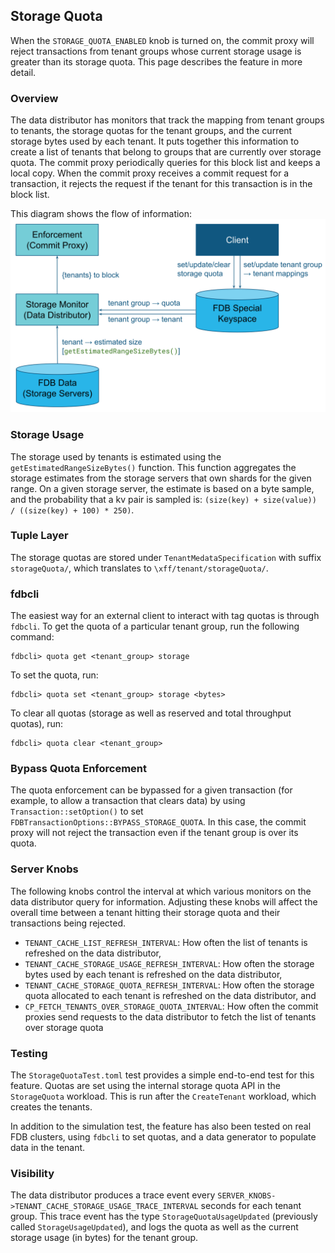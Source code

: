 ## Storage Quota

When the `STORAGE_QUOTA_ENABLED` knob is turned on, the commit proxy will reject transactions from tenant groups whose current storage usage is greater than its storage quota. This page describes the feature in more detail.

### Overview
The data distributor has monitors that track the mapping from tenant groups to tenants, the storage quotas for the tenant groups, and the current storage bytes used by each tenant. It puts together this information to create a list of tenants that belong to groups that are currently over storage quota. The commit proxy periodically queries for this block list and keeps a local copy. When the commit proxy receives a commit request for a transaction, it rejects the request if the tenant for this transaction is in the block list.

This diagram shows the flow of information:
![Diagram](storage-quota-diagram.svg)

### Storage Usage
The storage used by tenants is estimated using the `getEstimatedRangeSizeBytes()` function. This function aggregates the storage estimates from the storage servers that own shards for the given range. On a given storage server, the estimate is based on a byte sample, and the probability that a kv pair is sampled is:
`(size(key) + size(value)) / ((size(key) + 100) * 250)`.

### Tuple Layer
The storage quotas are stored under `TenantMedataSpecification` with suffix `storageQuota/`, which translates to `\xff/tenant/storageQuota/`.

### fdbcli
The easiest way for an external client to interact with tag quotas is through `fdbcli`. To get the quota of a particular tenant group, run the following command:

```
fdbcli> quota get <tenant_group> storage
```

To set the quota, run:

```
fdbcli> quota set <tenant_group> storage <bytes>
```

To clear all quotas (storage as well as reserved and total throughput quotas), run:

```
fdbcli> quota clear <tenant_group>
```

### Bypass Quota Enforcement
The quota enforcement can be bypassed for a given transaction (for example, to allow a transaction that clears data) by using `Transaction::setOption()` to set `FDBTransactionOptions::BYPASS_STORAGE_QUOTA`. In this case, the commit proxy will not reject the transaction even if the tenant group is over its quota.

### Server Knobs

The following knobs control the interval at which various monitors on the data distributor query for information. Adjusting these knobs will affect the overall time between a tenant hitting their storage quota and their transactions being rejected.

* `TENANT_CACHE_LIST_REFRESH_INTERVAL`: How often the list of tenants is refreshed on the data distributor,
* `TENANT_CACHE_STORAGE_USAGE_REFRESH_INTERVAL`: How often the storage bytes used by each tenant is refreshed on the data distributor,
* `TENANT_CACHE_STORAGE_QUOTA_REFRESH_INTERVAL`: How often the storage quota allocated to each tenant is refreshed on the data distributor, and
* `CP_FETCH_TENANTS_OVER_STORAGE_QUOTA_INTERVAL`: How often the commit proxies send requests to the data distributor to fetch the list of tenants over storage quota

### Testing
The `StorageQuotaTest.toml` test provides a simple end-to-end test for this feature. Quotas are set using the internal storage quota API in the `StorageQuota` workload. This is run after the `CreateTenant` workload, which creates the tenants.

In addition to the simulation test, the feature has also been tested on real FDB clusters, using `fdbcli` to set quotas, and a data generator to populate data in the tenant.

### Visibility

The data distributor produces a trace event every `SERVER_KNOBS->TENANT_CACHE_STORAGE_USAGE_TRACE_INTERVAL` seconds for each tenant group. This trace event has the type `StorageQuotaUsageUpdated` (previously called `StorageUsageUpdated`), and logs the quota as well as the current storage usage (in bytes) for the tenant group.

